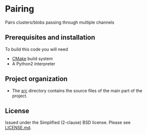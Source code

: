 # Pairing
Pairs clusters/blobs passing through multiple channels


## Prerequisites and installation
To build this code you will need

* [CMake][] build system
* A Python2 interpreter


## Project organization
* The [src](src) directory contains the source files of the main part
of the project.


## License
Issued under the Simplified (2-clause) BSD license.
Please see [LICENSE.md](LICENSE.md).


<!-- Links -->
[CMake]: http://www.cmake.org
